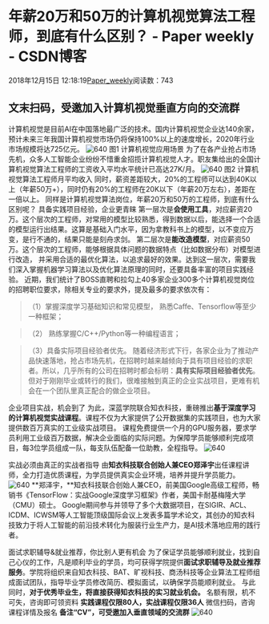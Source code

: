 
# 年薪20万和50万的计算机视觉算法工程师，到底有什么区别？ - Paper weekly - CSDN博客


2018年12月15日 12:18:19[Paper_weekly](https://me.csdn.net/c9Yv2cf9I06K2A9E)阅读数：743


**文末扫码，受邀加入计算机视觉垂直方向的交流群**
---
计算机视觉是目前AI在中国落地最广泛的技术。国内计算机视觉企业达140余家，预计未来三年我国计算机视觉市场仍将保持100%以上的速度增长，2020年行业市场规模将达725亿元。
![640](https://ss.csdn.net/p?https://mmbiz.qpic.cn/mmbiz_png/Nabxc8rdYrgq0ibwyUQr2b9A4Uqsf5pD5R1ce0b95zmcP6sWtnWHeepsGCDMWFwESibuX9RQ1Wzc75noziaCUEicng/640)
图1 计算机视觉应用场景
为了在各产业抢占市场先机，众多人工智能企业纷纷不惜重金招揽计算机视觉人才。职友集给出的全国计算机视觉算法工程师的工资收入平均水平统计已高达27K/月。
![640](https://ss.csdn.net/p?https://mmbiz.qpic.cn/mmbiz_png/Nabxc8rdYrhtA5p6KVChrdxkPESLeHXSp2IHDYRoBic34mu5bdP9M20XuXuc74IvrLcsvp16RCibMReGKAsQVPWw/640)
图2 计算机视觉算法工程师月平均收入
同时，薪资差距较大，20%的工程师可以达到40K以上（年薪50万+），同时仍有20%的工程师在20K以下（年薪20万左右），差距在一倍以上。
同样是计算机视觉算法岗位，年薪20万和50万的工程师，到底有什么区别呢？
具备实践项目经验，企业更青睐
第一层次是**会使用工具**，对应薪资20万。这个层次的工程师，对常用的模型比较熟悉，得到数据以后，能选择一个合适的模型运行出结果。这算是基础入门水平，因为拿教科书上的模型，以不变应万变，是行不通的，结果只能是刻舟求剑。
第二层次是**能改造模型**，对应薪资50万。这个层次的工程师，能够根据具体问题的数据特点（比如数据分布）对模型进行改造， 并采用合适的最优化算法，以追求最好的效果。达到这一层次，需要我们深入掌握机器学习算法以及优化算法原理的同时，还要具备丰富的项目实践经验。
近期，我们统计了BOSS直聘和拉勾上40多家企业300多个计算机视觉岗位的招聘职位要求，除相关专业的要求外，提及最多的要求依次有：

> （1）掌握深度学习基础知识和常见模型，
> 熟悉Caffe、Tensorflow等至少一种框架；

> （2）
> 熟练掌握C/C++/Python等一种编程语言；

> （3）具备实际项目经验者优先。
随着经济形式下行，各家企业为了推动产品快速落地，抢占市场先机，在招聘时越来越倾向于具有项目经验的求职者。所以，几乎所有的公司在招聘时都会标明：**具有实际项目经验者优先**。
但对于刚刚毕业或转行的我们，很难接触到真正的企业实战项目，更难有机会在一个团队里真正配合的做企业项目。

企业项目实战，机会到了
为此，深蓝学院联合知衣科技，重磅推出**基于深度学习的计算机视觉实战课程**。课程不仅为大家提供了公开数据集的实践项目，也为大家提供数百万真实的工业级实战项目。
课程免费提供一个月的GPU服务器，要求学员利用工业级百万数据，解决企业面临的实际问题。为保障学员能够顺利完成项目，每3位学员组成一队，每支队伍配备一位助教，全程指导。
![640](https://ss.csdn.net/p?https://mmbiz.qpic.cn/mmbiz_jpg/Nabxc8rdYrgq0ibwyUQr2b9A4Uqsf5pD5fYFfxV8M5h1WBWJHibzqia39uxB1KpQic5QNvmiaxBETicZOrzbrDYqQkzQ/640)

实战必须由真正的实战者指导
由**知衣科技联合创始人兼CEO郑泽宇**出任课程讲师，全力打造优质课程，为学员提供真实企业环境，培养并提升学员能力。
![640](https://ss.csdn.net/p?https://mmbiz.qpic.cn/mmbiz_jpg/Nabxc8rdYrjl0GFic6BMxkmoibbUiaaLNmmxG9kcaGnGcgHkvbOoXYG61sYBhAPErMc6FpeOZ3o39IfU3NTBJ4bug/640)
**郑泽宇，**知衣科技联合创始人兼CEO，前美国Google高级工程师，畅销书《TensorFlow：实战Google深度学习框架》作者，美国卡耐基梅隆大学（CMU）硕士。
Google期间参与并领导了多个大数据项目，在SIGIR、ACL、ICDM、ICWSM等人工智能顶级国际会议上发表多篇学术论文，其创办的知衣科技致力于将人工智能的前沿技术转化为服装行业生产力，是AI技术落地应用的践行者。

面试求职辅导&就业推荐，你比别人更有机会
为了保证学员能够顺利就业，找到自己心仪的工作，凡是顺利毕业的学员，均可获得学院提供**面****试求职辅导及就业推荐****服务**。学院将组织来自知衣科技、BAT、旷视科技、商汤科技等企业算法工程师组成面试团队，指导毕业学员修改简历、模拟面试，以确保学员能顺利就业。
与此同时，**对于优秀毕业生，将直接获得知衣科技的实习就业机会。**
名额有限，机不可失，咨询即可领资料
**实践课程仅限80人，实战课程仅限36人**
微信扫码，咨询课程详情及报名
**备注“CV”，可受邀加入垂直领域的交流群**
![640](https://ss.csdn.net/p?https://mmbiz.qpic.cn/mmbiz_png/Nabxc8rdYrhtA5p6KVChrdxkPESLeHXSLYW4icppR6m5R165Y9Tl69UPv2y6v1vJ0TuNW41qyLWYYUMVfQpibFMA/640)



